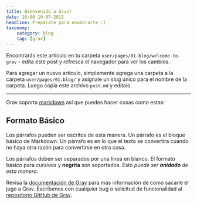 ```yaml
---
title: Bienvenido a Grav!
date: 16:00 10-07-2015
headline: Prepárate para enamorarte :)
taxonomy:
    category: blog
    tag: [grav]
---
```


Encontrarás este artículo en tu carpeta `user/pages/01.blog/welcome-to-grav` - edita este post y refresca el navegador para ver los cambios.

Para agregar un nuevo artículo, simplemente agrega una carpeta a la carpeta `user/pages/01.blog/` y asígnale un slug único para el nombre de la carpeta. Luego copia este archivo `post.md` y edítalo.

---

Grav soporta [markdown](https://en.wikipedia.org/wiki/Markdown) así que puedes hacer cosas como estas:

## Formato Básico

Los párrafos pueden ser escritos de esta manera. Un párrafo es el bloque básico de Markdown. Un párrafo es en lo que el texto se convertira cuando no haya otra razón para convertirse en otra cosa.

Los párrafos deben ser separados por una línea en blanco. El formato básico para *cursivas* y **negrita** son soportados. Esto *puede ser **anidado** de esta manera*.

Revisa la [documentación de Grav][grav-docs] para más información de como sacarle el jugo a Grav. Escríbenos con cualquier bug o solicitud de funcionalidad al [repositorio GitHub de Grav][grav-gh].

[grav]:    http://jekyllrb.com
[grav-docs]: http://learn.getgrav.org
[grav-gh]: https://github.com/getgrav/grav

